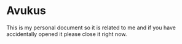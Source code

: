 # Avukus
This is my personal document so it is related to me and if you have accidentally opened it please close it right now.
